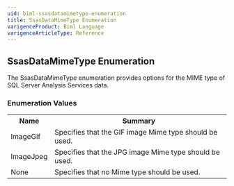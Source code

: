 ```yaml
---
uid: biml-ssasdatamimetype-enumeration
title: SsasDataMimeType Enumeration
varigenceProduct: Biml Language
varigenceArticleType: Reference
---
```


## SsasDataMimeType Enumeration<div class="LanguageSummary"><div class ="SummaryItem">The SsasDataMimeType enumeration provides options for the MIME type of SQL Server Analysis Services data.</div></div><div class="EnumValueGroup">### Enumeration Values<table id="EnumValue" class="MemberList"><tbody><tr><th class="MemberNameColumnHeader">Name</th><th class="MemberSummaryColumnHeader">Summary</th></tr><tr class="cd0"><td class="MemberName">ImageGif</td><td class="MemberSummary"><div class ="SummaryItem">Specifies that the GIF image Mime type should be used.</div></td></tr><tr class="cd1"><td class="MemberName">ImageJpeg</td><td class="MemberSummary"><div class ="SummaryItem">Specifies that the JPG image Mime type should be used.</div></td></tr><tr class="cd0"><td class="MemberName">None</td><td class="MemberSummary"><div class ="SummaryItem">Specifies that no Mime type should be used.</div></td></tr></tbody></table></div>
